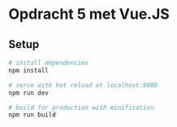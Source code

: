# Opdracht 5 met Vue.JS

## Setup

``` bash
# install dependencies
npm install

# serve with hot reload at localhost:8080
npm run dev

# build for production with minification
npm run build
```